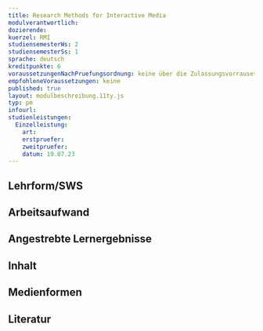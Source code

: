 ```yaml
---
title: Research Methods for Interactive Media
modulverantwortlich: 
dozierende: 
kuerzel: RMI
studiensemesterWs: 2
studiensemesterSs: 1
sprache: deutsch
kreditpunkte: 6
voraussetzungenNachPruefungsordnung: keine über die Zulassungsvorrausetzungen zum Studium hinausgehenden
empfohleneVoraussetzungen: keine
published: true
layout: modulbeschreibung.11ty.js
typ: pm
infourl: 
studienleistungen:
  Einzelleistung:
    art: 
    erstpruefer: 
    zweitpruefer: 
    datum: 19.07.23
---
```


## Lehrform/SWS

## Arbeitsaufwand

## Angestrebte Lernergebnisse

## Inhalt

## Medienformen

## Literatur

